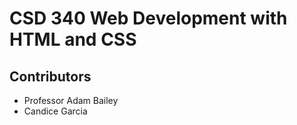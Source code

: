 # CSD 340 Web Development with HTML and CSS
## Contributors
  * Professor Adam Bailey
  * Candice Garcia
